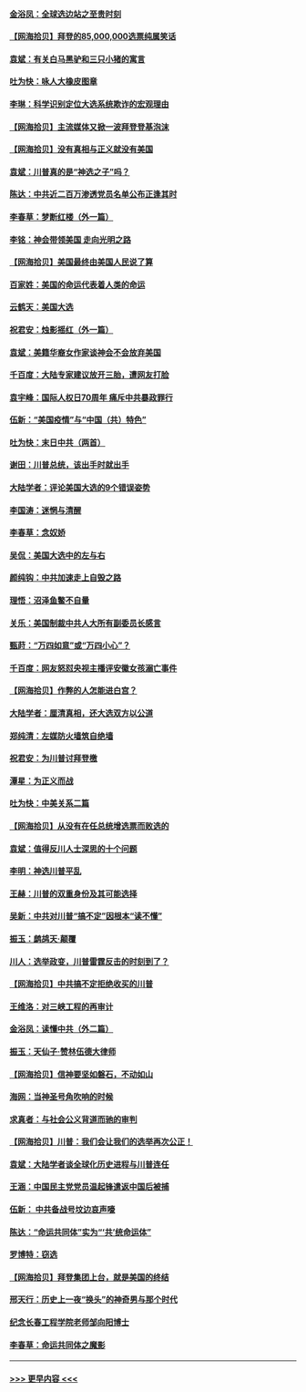 #### [金浴凤：全球选边站之至贵时刻](../pages/nsc993/n12627318.md?t=12180003) 
#### [【网海拾贝】拜登的85,000,000选票纯属笑话](../pages/nsc993/n12626569.md?t=12180003) 
#### [袁斌：有关白马黑驴和三只小猪的寓言](../pages/nsc993/n12626198.md?t=12180003) 
#### [吐为快：咏人大橡皮图章](../pages/nsc993/n12624470.md?t=12180003) 
#### [李琳：科学识别定位大选系统欺诈的宏观理由](../pages/nsc993/n12624340.md?t=12180003) 
#### [【网海拾贝】主流媒体又掀一波拜登登基泡沫](../pages/nsc993/n12624000.md?t=12180003) 
#### [【网海拾贝】没有真相与正义就没有美国](../pages/nsc993/n12621885.md?t=12180003) 
#### [袁斌：川普真的是“神选之子”吗？](../pages/nsc993/n12621749.md?t=12180003) 
#### [陈达：中共近二百万渗透党员名单公布正逢其时](../pages/nsc993/n12620870.md?t=12180003) 
#### [李春草：梦断红楼（外一篇）](../pages/nsc993/n12619122.md?t=12180003) 
#### [李铭：神会带领美国 走向光明之路](../pages/nsc993/n12618584.md?t=12180003) 
#### [【网海拾贝】美国最终由美国人民说了算](../pages/nsc993/n12617255.md?t=12180003) 
#### [百家姓：美国的命运代表着人类的命运](../pages/nsc993/n12615838.md?t=12180003) 
#### [云鹤天：美国大选](../pages/nsc993/n12615994.md?t=12180003) 
#### [祝君安：烛影摇红（外一篇）](../pages/nsc993/n12615975.md?t=12180003) 
#### [袁斌：美籍华裔女作家谈神会不会放弃美国](../pages/nsc993/n12615263.md?t=12180003) 
#### [千百度：大陆专家建议放开三胎，遭网友打脸](../pages/nsc993/n12614456.md?t=12180003) 
#### [袁宇峰：国际人权日70周年 痛斥中共暴政罪行](../pages/nsc993/n12611965.md?t=12180003) 
#### [伍新：“美国疫情”与“中国（共）特色”](../pages/nsc993/n12611463.md?t=12180003) 
#### [吐为快：末日中共（两首）](../pages/nsc993/n12611461.md?t=12180003) 
#### [谢田：川普总统，该出手时就出手](../pages/nsc993/n12610905.md?t=12180003) 
#### [大陆学者：评论美国大选的9个错误姿势](../pages/nsc993/n12609586.md?t=12180003) 
#### [李国涛：迷惘与清醒](../pages/nsc993/n12607532.md?t=12180003) 
#### [李春草：念奴娇](../pages/nsc993/n12607083.md?t=12180003) 
#### [吴侃：美国大选中的左与右](../pages/nsc993/n12607054.md?t=12180003) 
#### [颜纯钩：中共加速走上自毁之路](../pages/nsc993/n12606473.md?t=12180003) 
#### [理悟：沼泽鱼鳖不自量](../pages/nsc993/n12606454.md?t=12180003) 
#### [关乐：美国制裁中共人大所有副委员长感言](../pages/nsc993/n12606442.md?t=12180003) 
#### [甄莳：“万四如意”或“万四小心”？](../pages/nsc993/n12606091.md?t=12180003) 
#### [千百度：网友怒怼央视主播评安徽女孩溺亡事件](../pages/nsc993/n12605370.md?t=12180003) 
#### [【网海拾贝】作弊的人怎能进白宫？](../pages/nsc993/n12603546.md?t=12180003) 
#### [大陆学者：厘清真相，还大选双方以公道](../pages/nsc993/n12603475.md?t=12180003) 
#### [郑纯清：左媒防火墙筑自绝墙](../pages/nsc993/n12602226.md?t=12180003) 
#### [祝君安：为川普讨拜登檄](../pages/nsc993/n12602199.md?t=12180003) 
#### [潭星：为正义而战](../pages/nsc993/n12600926.md?t=12180003) 
#### [吐为快：中美关系二篇](../pages/nsc993/n12600908.md?t=12180003) 
#### [【网海拾贝】从没有在任总统增选票而败选的](../pages/nsc993/n12600435.md?t=12180003) 
#### [袁斌：值得反川人士深思的十个问题](../pages/nsc993/n12600332.md?t=12180003) 
#### [李明：神选川普平乱](../pages/nsc993/n12599751.md?t=12180003) 
#### [王赫：川普的双重身份及其可能选择](../pages/nsc993/n12599723.md?t=12180003) 
#### [吴新：中共对川普“搞不定”因根本“读不懂”](../pages/nsc993/n12599502.md?t=12180003) 
#### [振玉：鹧鸪天‧颠覆](../pages/nsc993/n12599494.md?t=12180003) 
#### [川人：选举政变，川普雷霆反击的时刻到了？](../pages/nsc993/n12599291.md?t=12180003) 
#### [【网海拾贝】中共搞不定拒绝收买的川普](../pages/nsc993/n12598955.md?t=12180003) 
#### [王维洛：对三峡工程的再审计](../pages/nsc993/n12598436.md?t=12180003) 
#### [金浴凤：读懂中共（外二篇）](../pages/nsc993/n12597943.md?t=12180003) 
#### [振玉：天仙子‧赞林伍德大律师](../pages/nsc993/n12597929.md?t=12180003) 
#### [【网海拾贝】信神要坚如磐石，不动如山](../pages/nsc993/n12597901.md?t=12180003) 
#### [海网：当神圣号角吹响的时候](../pages/nsc993/n12595891.md?t=12180003) 
#### [求真者：与社会公义背道而驰的审判](../pages/nsc993/n12595868.md?t=12180003) 
#### [【网海拾贝】川普：我们会让我们的选举再次公正！](../pages/nsc993/n12594930.md?t=12180003) 
#### [袁斌：大陆学者谈全球化历史进程与川普连任](../pages/nsc993/n12594690.md?t=12180003) 
#### [王涵：中国民主党党员温起锋遣返中国后被捕](../pages/nsc993/n12594540.md?t=12180003) 
#### [伍新： 中共备战号坟边哀声嚎](../pages/nsc993/n12593086.md?t=12180003) 
#### [陈达：“命运共同体”实为“‘共’统命运体”](../pages/nsc993/n12590865.md?t=12180003) 
#### [罗博特：窃选](../pages/nsc993/n12590619.md?t=12180003) 
#### [【网海拾贝】拜登集团上台，就是美国的终结](../pages/nsc993/n12589725.md?t=12180003) 
#### [邢天行：历史上一夜“换头”的神奇男与那个时代](../pages/nsc993/n12589424.md?t=12180003) 
#### [纪念长春工程学院老师邹向阳博士](../pages/nsc993/n12585390.md?t=12180003) 
#### [李春草：命运共同体之魔影](../pages/nsc993/n12585026.md?t=12180003) 

----
#### [ >>> 更早内容 <<< ](../indexes/nsc993-earlier.md)
